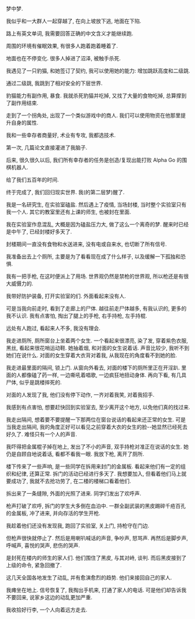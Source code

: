 梦中梦.

我似乎和一大群人一起穿越了, 在向上坡放下逃, 地面在下陷.

路上有英文单词, 我需要回答正确的中文含义才能继续跑.

周围的环境有催眠效果, 有很多人跑着跑着睡着了.

地面也在不停变化. 很多人掉进了沼泽, 被触手杀死.

我遇见了一只豹猫, 和她签订了契约, 我可以使用她的能力: 增加跳跃高度和二级跳.

通过二级跳, 我跳到了相对安全的下层世界.

豹猫能力有副作用, 暴食. 我就杀死豹猫并吃掉, 又找了大量的食物吃掉, 总算撑到了副作用结束.

走到了一个拐角处, 出现了一个类似游戏中的商人. 我们可以使用物资在他那里提升自身的属性.

我和一些幸存者商量好, 术业有专攻, 我都选技术.

第一次, 几篇论文直接灌进了我脑子.

后来, 很久很久以后, 我们所有幸存者的任务是创造/复现出能打败 Alpha Go 的围棋机器人.

给了我们五百年的时间.

终于完成了, 我们回归现实世界. 我(的第二层梦)醒了.

我是一名研究生, 在实验室磕盐. 然后遇上了疫情, 当场封楼, 当时整个实验室只有我一个人. 其它的教室里还有上课的师生, 也被封在里面.

我在实验室作息混乱, 大概是因为磕盐压力大, 做了这么一个离奇的梦. 醒来时已经是中午了, 已经封楼好多天了.

封楼期间一直没有食物和水送进来, 没有电或自来水, 也切断了所有信号.

我准备出去上个厕所, 主要是为了看看现在成了什么样子, 以及缓解一下孤独和恐惧.

我有一把手枪, 在这时便派上了用场. 世界观仍然是禁枪的世界观, 所以枪还是有很大威慑力的.

我带好防护装备, 打开实验室的们. 外面看起来没有人.

可是当我向前走时, 看到了走廊上的尸体. 越往前走尸体越多, 有我认识的, 更多的我不认识. 我有点害怕, 掏出了腿上的手枪, 右手持枪, 左手持棍.

远处有人跑过, 看起来人不多, 我没有理会.

我走进厕所, 厕所窗台上坐着两个女生. 一个看起来很漂亮, 染了发, 穿着紫色衣服, 黑丝, 看起来很花哨运动鞋. 她抽着烟, 和对面的女生说着话. 声音比较少, 我听不到她们在说什么. 对面的女生穿着大衣背对着我, 从我现在的角度看不到她的脸.

我走进最里面的隔间, 锁上门. 从窗向外看去, 对面的楼下的厕所里正在开淫趴. 里面的人都像磕了药一样, 一边嘶吼着唱歌, 一边疯狂地扭动身体. 再向下看, 有几具尸体, 似乎是跳楼摔死的.

对面的人发现了我, 他们没有停下动作, 一齐对着我笑, 对着我招手.

我感到有点害怕, 想要赶快回到实验室去, 至少离开这个地方, 以免他们真的找过来.

我走出隔间, 想着要不要提醒一下那两位在窗台说话的看起来还正常的女生. 可是当我走出隔间, 我的角度正好可以看见之前穿着大衣的女生的脸--她显然已经死去好久了. 难怪只有一个人的声音.

我吓得把金属棍子掉在地上, 发出了不小的声音, 双手持枪对准正在说话的女生. 她仍是自顾自地说着话, 看都不看我一眼. 我放下枪, 离开了厕所.

楼下传来了一些声响, 是一些同学在拆用来封门的金属板. 看起来他们有一定的组织和纪律, 还算正常. 拆门的活动已经进行多天了. 我想要加入, 但看着他们马上就要成功了, 我就不去抢功劳了, 在二楼的楼梯口看着他们.

拆出来了一条缝隙, 外面的光照了进来. 同学们发出了欢呼声.

枪声打破了欢呼, 拆门的学生大多倒在血泊中. 一群全副武装的黑皮踢碎千疮百孔的金属板, 冲了进来, 并向存活的学生开枪.

我趁着他们还没有发现我, 跑回了实验室, 关上门, 持枪守在门边.

但枪声很快就停止了. 然后是用喇叭喊话的声音, 争吵声, 怒骂声. 再然后是脚步声, 呼喊声, 喜悦的哭声, 悲伤的哭声.

是封死在楼内的师生的家人们. 他们围住了黑皮, 与其对峙, 谈判. 而后黑皮接到了上级的命令, 紧急回撤了.

这几天全国各地发生了动乱, 并有愈演愈烈的趋势. 他们来接回自己的家人.

我瘫坐在地上. 信号恢复了, 我掏出手机来, 打通了家人的电话. 可是他们却告诉我不要回来, 说家乡这边的动乱更加严重.

我收拾好行李, 一个人向着远方走去.
